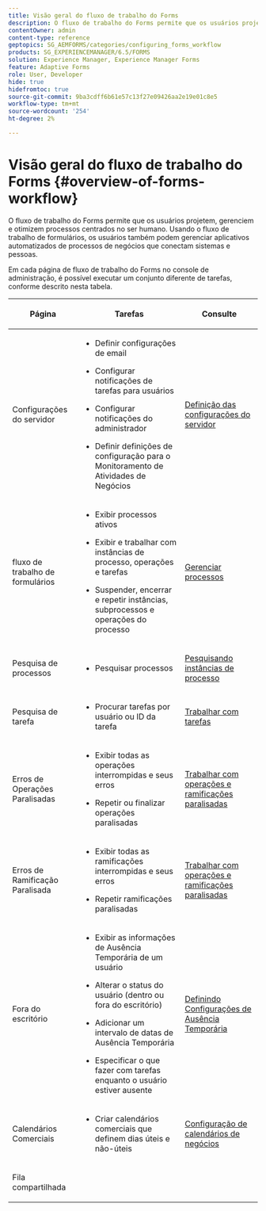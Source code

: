 ```yaml
---
title: Visão geral do fluxo de trabalho do Forms
description: O fluxo de trabalho do Forms permite que os usuários projetem, gerenciem e otimizem processos centrados no ser humano. Usando o fluxo de trabalho de formulários, os usuários também podem gerenciar aplicativos automatizados de processos de negócios que conectam sistemas e pessoas.
contentOwner: admin
content-type: reference
geptopics: SG_AEMFORMS/categories/configuring_forms_workflow
products: SG_EXPERIENCEMANAGER/6.5/FORMS
solution: Experience Manager, Experience Manager Forms
feature: Adaptive Forms
role: User, Developer
hide: true
hidefromtoc: true
source-git-commit: 9ba3cdff6b61e57c13f27e09426aa2e19e01c8e5
workflow-type: tm+mt
source-wordcount: '254'
ht-degree: 2%

---
```


# Visão geral do fluxo de trabalho do Forms {#overview-of-forms-workflow}

O fluxo de trabalho do Forms permite que os usuários projetem, gerenciem e otimizem processos centrados no ser humano. Usando o fluxo de trabalho de formulários, os usuários também podem gerenciar aplicativos automatizados de processos de negócios que conectam sistemas e pessoas.

Em cada página de fluxo de trabalho do Forms no console de administração, é possível executar um conjunto diferente de tarefas, conforme descrito nesta tabela.

<table>
 <thead>
  <tr>
   <th><p>Página</p></th>
   <th><p>Tarefas</p></th>
   <th><p>Consulte</p></th>
  </tr>
 </thead>
 <tbody>
  <tr>
   <td><p>Configurações do servidor</p></td>
   <td>
    <ul>
     <li><p>Definir configurações de email</p></li>
     <li><p>Configurar notificações de tarefas para usuários</p></li>
     <li><p>Configurar notificações do administrador</p></li>
     <li><p>Definir definições de configuração para o Monitoramento de Atividades de Negócios </p></li>
    </ul></td>
   <td><p><a href="/help/forms/using/admin-help/configuring-server-settings.md#configuring-server-settings">Definição das configurações do servidor</a></p></td>
  </tr>
  <tr>
   <td><p>fluxo de trabalho de formulários</p></td>
   <td>
    <ul>
     <li><p>Exibir processos ativos</p></li>
     <li><p>Exibir e trabalhar com instâncias de processo, operações e tarefas</p></li>
     <li><p>Suspender, encerrar e repetir instâncias, subprocessos e operações do processo</p></li>
    </ul></td>
   <td><p><a href="/help/forms/using/admin-help/processes.md#managing-processes">Gerenciar processos</a></p></td>
  </tr>
  <tr>
   <td><p>Pesquisa de processos</p></td>
   <td>
    <ul>
     <li><p>Pesquisar processos</p></li>
    </ul></td>
   <td><p><a href="/help/forms/using/admin-help/searching-process-instances.md#searching-for-process-instances">Pesquisando instâncias de processo</a></p></td>
  </tr>
  <tr>
   <td><p>Pesquisa de tarefa</p></td>
   <td>
    <ul>
     <li><p>Procurar tarefas por usuário ou ID da tarefa</p></li>
    </ul></td>
   <td><p><a href="/help/forms/using/admin-help/tasks.md#working-with-tasks">Trabalhar com tarefas</a></p></td>
  </tr>
  <tr>
   <td><p>Erros de Operações Paralisadas</p></td>
   <td>
    <ul>
     <li><p>Exibir todas as operações interrompidas e seus erros</p></li>
     <li><p>Repetir ou finalizar operações paralisadas</p></li>
    </ul></td>
   <td><p><a href="/help/forms/using/admin-help/stalled-operations-branches.md#working-with-stalled-operations-and-branches">Trabalhar com operações e ramificações paralisadas</a></p></td>
  </tr>
  <tr>
   <td><p>Erros de Ramificação Paralisada</p></td>
   <td>
    <ul>
     <li><p>Exibir todas as ramificações interrompidas e seus erros</p></li>
     <li><p>Repetir ramificações paralisadas</p></li>
    </ul></td>
   <td><p><a href="/help/forms/using/admin-help/stalled-operations-branches.md#working-with-stalled-operations-and-branches">Trabalhar com operações e ramificações paralisadas</a></p></td>
  </tr>
  <tr>
   <td><p>Fora do escritório</p></td>
   <td>
    <ul>
     <li><p>Exibir as informações de Ausência Temporária de um usuário</p></li>
     <li><p>Alterar o status do usuário (dentro ou fora do escritório)</p></li>
     <li><p>Adicionar um intervalo de datas de Ausência Temporária </p></li>
     <li><p>Especificar o que fazer com tarefas enquanto o usuário estiver ausente</p></li>
    </ul></td>
   <td><p><a href="/help/forms/using/admin-help/configuring-out-office-settings.md#configuring-out-of-office-settings">Definindo Configurações de Ausência Temporária</a></p></td>
  </tr>
  <tr>
   <td><p>Calendários Comerciais</p></td>
   <td>
    <ul>
     <li><p>Criar calendários comerciais que definem dias úteis e não-úteis</p></li>
    </ul></td>
   <td><p><a href="/help/forms/using/admin-help/configuring-business-calendars.md#configuring-business-calendars">Configuração de calendários de negócios</a></p></td>
  </tr>
  <tr>
   <td><p>Fila compartilhada</p></td>
   <td><p></p></td>
   <td><p></p></td>
  </tr>
 </tbody>
</table>
